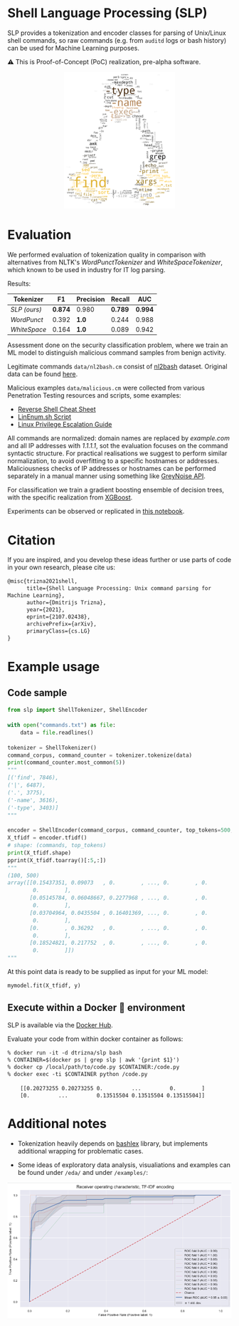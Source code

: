 # Shell Language Processing (SLP)

SLP provides a tokenization and encoder classes for parsing of Unix/Linux shell commands, so raw commands (e.g. from `auditd` logs or bash history) can be used for Machine Learning purposes.

:warning: This is Proof-of-Concept (PoC) realization, pre-alpha software.

<p align="center"><img src="img/Tux_wordcloud.png" alt="WordCloud of most common elements" width="250"/>


# Evaluation

We performed evaluation of tokenization quality in comparison with alternatives from NLTK's *WordPunctTokenizer* and *WhiteSpaceTokenizer*, which known to be used in industry for IT log parsing.

Results:

Tokenizer | F1 | Precision | Recall | AUC 
--- | --- | --- | --- | ---
*SLP (ours)* | **0.874** | 0.980 | **0.789** | **0.994** 
*WordPunct* | 0.392 | **1.0** | 0.244 | 0.988
*WhiteSpace* | 0.164 | **1.0** | 0.089 | 0.942

Assessment done on the security classification problem, where we train an ML model to distinguish malicious command samples from benign activity. 

Legitimate commands `data/nl2bash.cm` consist of [nl2bash](https://arxiv.org/abs/1802.08979) dataset. Original data can be found [here](https://github.com/TellinaTool/nl2bash).

Malicious examples `data/malicious.cm` were collected from various Penetration Testing resources and scripts, some examples:

- [Reverse Shell Cheat Sheet](https://github.com/swisskyrepo/PayloadsAllTheThings/blob/master/Methodology%20and%20Resources/Reverse%20Shell%20Cheatsheet.md)
- [LinEnum.sh Script](https://github.com/rebootuser/LinEnum/blob/master/LinEnum.sh)
- [Linux Privilege Escalation Guide](https://blog.g0tmi1k.com/2011/08/basic-linux-privilege-escalation/)

All commands are normalized: domain names are replaced by *example.com* and all IP addresses with *1.1.1.1*, sot the evaluation focuses on the command syntactic structure. For practical realisations we suggest to perform similar normalization, to avoid overfitting to a specific hostnames or addresses. Maliciousness checks of IP addresses or hostnames can be performed separately in a manual manner using something like [GreyNoise API](https://github.com/GreyNoise-Intelligence/api.greynoise.io). 

For classification we train a gradient boosting ensemble of decision trees, with the specific realization from [XGBoost](https://xgboost.readthedocs.io/en/latest/).

Experiments can be observed or replicated in [this notebook](https://github.com/dtrizna/slp/blob/main/examples/security_classification.ipynb).

# Citation

If you are inspired, and you develop these ideas further or use parts of code in your own research, please cite us:

```
@misc{trizna2021shell,
      title={Shell Language Processing: Unix command parsing for Machine Learning}, 
      author={Dmitrijs Trizna},
      year={2021},
      eprint={2107.02438},
      archivePrefix={arXiv},
      primaryClass={cs.LG}
}
```

# Example usage

## Code sample

```python
from slp import ShellTokenizer, ShellEncoder

with open("commands.txt") as file:
    data = file.readlines()

tokenizer = ShellTokenizer()
command_corpus, command_counter = tokenizer.tokenize(data)
print(command_counter.most_common(5))
"""
[('find', 7846),
('|', 6487),
('.', 3775),
('-name', 3616),
('-type', 3403)]
"""
    
encoder = ShellEncoder(command_corpus, command_counter, top_tokens=500, verbose=False)
X_tfidf = encoder.tfidf()
# shape: (commands, top_tokens)
print(X_tfidf.shape)
pprint(X_tfidf.toarray()[:5,:])
"""
(100, 500)
array([[0.15437351, 0.09073   , 0.        , ..., 0.        , 0.        ,
        0.        ],
       [0.05145784, 0.06048667, 0.2277968 , ..., 0.        , 0.        ,
        0.        ],
       [0.03704964, 0.0435504 , 0.16401369, ..., 0.        , 0.        ,
        0.        ],
       [0.        , 0.36292   , 0.        , ..., 0.        , 0.        ,
        0.        ],
       [0.18524821, 0.217752  , 0.        , ..., 0.        , 0.        ,
        0.        ]])
"""
```

At this point data is ready to be supplied as input for your ML model:

```python
mymodel.fit(X_tfidf, y)
```

## Execute within a Docker :whale: environment

SLP is available via the [Docker Hub](https://hub.docker.com/repository/docker/dtrizna/slp). 

Evaluate your code from within docker container as follows:

```
% docker run -it -d dtrizna/slp bash
% CONTAINER=$(docker ps | grep slp | awk '{print $1}')
% docker cp /local/path/to/code.py $CONTAINER:/code.py
% docker exec -ti $CONTAINER python /code.py

    [[0.20273255 0.20273255 0.         ...         0.        ]
    [0.         ...         0.13515504 0.13515504 0.13515504]]
 ```

# Additional notes

- Tokenization heavily depends on [bashlex](https://github.com/idank/bashlex) library, but implements additional wrapping for problematic cases.

- Some ideas of exploratory data analysis, visualiations and examples can be found under `/eda/` and under `/examples/`:

<img src="img/roc_tfidf.png" alt="ROC curve for Cross-Validation of TF-IDF encoded data" width="700">
